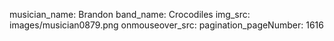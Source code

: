 musician_name: Brandon
band_name: Crocodiles
img_src: images/musician0879.png
onmouseover_src: 
pagination_pageNumber: 1616